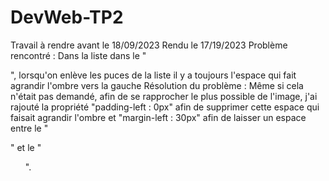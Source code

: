 # DevWeb-TP2
Travail à rendre avant le 18/09/2023
Rendu le 17/19/2023
Problème rencontré : Dans la liste dans le "<main>", lorsqu'on enlève les puces de la liste il y a toujours l'espace qui fait agrandir l'ombre vers la gauche 
Résolution du problème : Même si cela n'était pas demandé, afin de se rapprocher le plus possible de l'image, j'ai rajouté la propriété "padding-left : 0px" afin de supprimer cette espace qui faisait agrandir l'ombre et "margin-left : 30px" afin de laisser un espace entre le "<p>" et le "<ul>".
